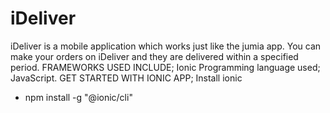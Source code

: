 # iDeliver
iDeliver is a mobile application which works just like the jumia app. You can make your orders on iDeliver and they are delivered within a specified period.
FRAMEWORKS USED INCLUDE;
Ionic
Programming language used; JavaScript.
GET STARTED WITH IONIC APP;
Install ionic
* npm install -g "@ionic/cli"
